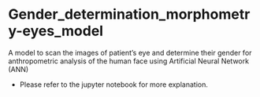 # Gender_determination_morphometry-eyes_model
A model to scan the images of patient’s eye and determine their gender for anthropometric analysis of the human face using Artificial Neural Network (ANN)

- Please refer to the jupyter notebook for more explanation.
